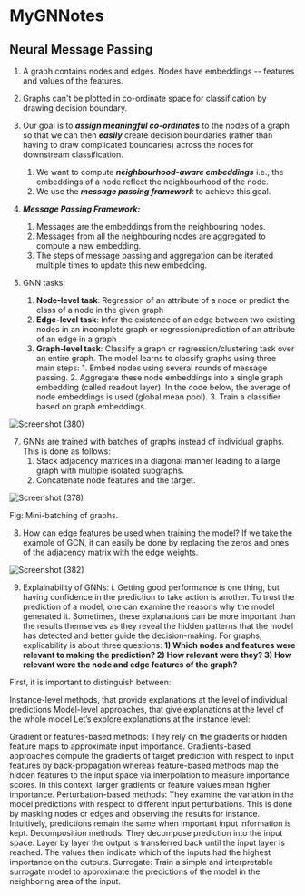 # MyGNNotes

## Neural Message Passing

1. A graph contains nodes and edges. Nodes have embeddings -- features and values of the features.  
2. Graphs can't be plotted in co-ordinate space for classification by drawing decision boundary.
3. Our goal is to ***assign meaningful co-ordinates*** to the nodes of a graph so that we can then ***easily*** create decision boundaries (rather than having to draw complicated boundaries) across the nodes for downstream classification.
    1. We want to compute ***neighbourhood-aware embeddings***  i.e., the embeddings of a node reflect the neighbourhood of the node.
    2. We use the ***message passing framework*** to achieve this goal.
4. ***Message Passing Framework:***
    1. Messages are the embeddings from the neighbouring nodes.
    2. Messages from all the neighbouring nodes are aggregated to compute a new embedding.
    3. The steps of message passing and aggregation can be iterated multiple times to update this new embedding.

5. GNN tasks:
    1. **Node-level task**: Regression of an attribute of a node or predict the class of a node in the given graph
    2. **Edge-level task**: Infer the existence of an edge between two existing nodes in an incomplete graph or regression/prediction of an attribute of an edge in a graph 
    3. **Graph-level task**: Classify a graph or regression/clustering task over an entire graph. The model learns to classify graphs using three main steps:
           1. Embed nodes using several rounds of message passing.
           2. Aggregate these node embeddings into a single graph embedding (called readout layer). In the code below, the average of node embeddings is used (global mean pool).
           3. Train a classifier based on graph embeddings.
            
           
![Screenshot (380)](https://user-images.githubusercontent.com/114074746/226182024-32760c06-f35d-4749-a77c-ad3524dfbb53.png)


7. GNNs are trained with batches of graphs instead of individual graphs. This is done as follows:
    1. Stack adjacency matrices in a diagonal manner leading to a large graph with multiple isolated subgraphs.
    2. Concatenate node features and the target.

![Screenshot (378)](https://user-images.githubusercontent.com/114074746/226179142-451948ae-372d-4ff5-aeae-edab15e923ac.png)

<figcaption> 

Fig: Mini-batching of graphs.

</figcaption>

8. How can edge features be used when training the model? If we take the example of GCN, it can easily be done by replacing the zeros and ones of the adjacency matrix with the edge weights.

![Screenshot (382)](https://user-images.githubusercontent.com/114074746/226182186-9a84e435-0636-442e-9c3a-1fc8efbec6ec.png)

9. Explainability of GNNs:
    i. Getting good performance is one thing, but having confidence in the prediction to take action is another. To trust the prediction of a model, one can examine the reasons why the model generated it. Sometimes, these explanations can be more important than the results themselves as they reveal the hidden patterns that the model has detected and better guide the decision-making. For graphs, explicability is about three questions: **1) Which nodes and features were relevant to making the prediction? 2) How relevant were they? 3) How relevant were the node and edge features of the graph?**

First, it is important to distinguish between:

Instance-level methods, that provide explanations at the level of individual predictions
Model-level approaches, that give explanations at the level of the whole model
Let’s explore explanations at the instance level:

Gradient or features-based methods: They rely on the gradients or hidden feature maps to approximate input importance. Gradients-based approaches compute the gradients of target prediction with respect to input features by back-propagation whereas feature-based methods map the hidden features to the input space via interpolation to measure importance scores. In this context, larger gradients or feature values mean higher importance.
Perturbation-based methods: They examine the variation in the model predictions with respect to different input perturbations. This is done by masking nodes or edges and observing the results for instance. Intuitively, predictions remain the same when important input information is kept.
Decomposition methods: They decompose prediction into the input space. Layer by layer the output is transferred back until the input layer is reached. The values then indicate which of the inputs had the highest importance on the outputs.
Surrogate: Train a simple and interpretable surrogate model to approximate the predictions of the model in the neighboring area of the input.
